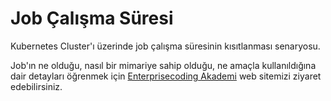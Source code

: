 # Job Çalışma Süresi
Kubernetes Cluster'ı üzerinde job çalışma süresinin kısıtlanması senaryosu.

Job'ın ne olduğu, nasıl bir mimariye sahip olduğu, ne amaçla kullanıldığına dair detayları öğrenmek için [Enterprisecoding Akademi](http://akademi.enterprisecoding.com/) web sitemizi ziyaret edebilirsiniz.